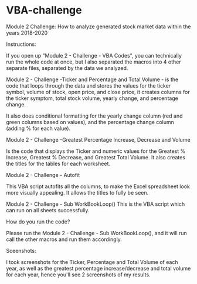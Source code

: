# VBA-challenge


Module 2 Challenge: 
How to analyze generated stock market data within the years 2018-2020

Instructions:

If you open up "Module 2 - Challenge - VBA Codes", you can technically run the whole code at once, but I also separated the macros into 4 other separate files, separated by the data we analyzed.

Module 2 - Challenge -Ticker and Percentage and Total Volume - is the code that loops through the data and stores the values for the ticker symbol, volume of stock, open price, and close price, it creates columns for the ticker symptom, total stock volume, yearly change, and percentage change. 

It also does conditional formatting for the yearly change column (red and green columns based on values), and the percentage change column (adding % for each value).

Module 2 - Challenge -Greatest Percentage Increase, Decrease and Volume

Is the code that displays the Ticker and numeric values for the Greatest % Increase, Greatest % Decrease, and Greatest Total Volume. It also creates the titles for the tables for each worksheet. 

Module 2 - Challenge - Autofit

This VBA script autofits all the columns, to make the Excel spreadsheet look more visually appealing. It allows the titles to fully be seen. 

Module 2 - Challenge - Sub WorkBookLoop()
This is the VBA script which can run on all sheets successfully.

How do you run the code?

Please run the Module 2 - Challenge - Sub WorkBookLoop(), and it will run call the other macros and run them accordingly.

Sceenshots:

I took screenshots for the Ticker, Percentage and Total Volume of each year, as well as the greatest percentage increase/decrease and total volume for each year, hence you'll see 2 screenshots of my results. 





